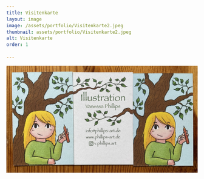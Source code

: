```yaml
---
title: Visitenkarte
layout: image
image: /assets/portfolio/Visitenkarte2.jpeg
thumbnail: assets/portfolio/Visitenkarte2.jpeg
alt: Visitenkarte
order: 1

---
```





![Visitenkarten](../assets/portfolio/Visitenkarte3.jpeg)


